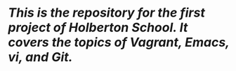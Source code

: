 # *This is the repository for the first project of Holberton School. It covers the topics of Vagrant, Emacs, vi, and Git.*
